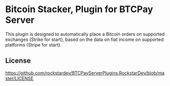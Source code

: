 ﻿# Bitcoin Stacker, Plugin for BTCPay Server

This plugin is designed to automatically place a Bitcoin orders on supported exchanges (Strike for start),
based on the data on fiat income on supported platforms (Stripe for start).

## License

https://github.com/rockstardev/BTCPayServerPlugins.RockstarDev/blob/master/LICENSE

